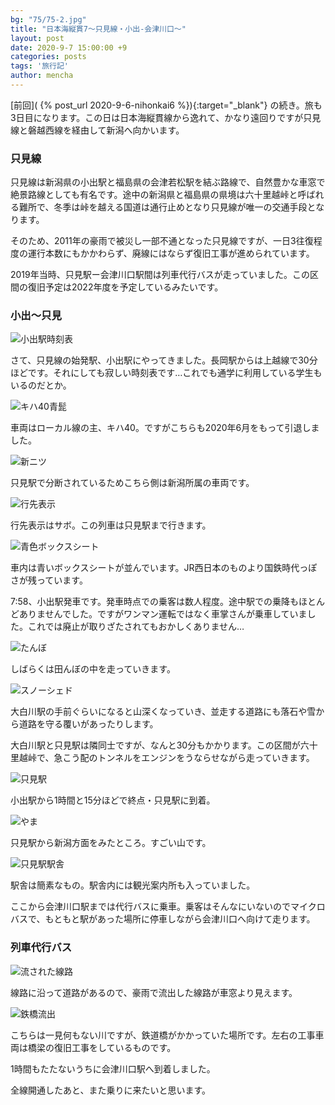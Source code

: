 ```yaml
---
bg: "75/75-2.jpg"
title: "日本海縦貫7～只見線・小出-会津川口～"
layout: post
date: 2020-9-7 15:00:00 +9
categories: posts
tags: '旅行記'
author: mencha
---
```


[前回]( {% post_url 2020-9-6-nihonkai6 %}){:target="_blank"} の続き。旅も3日目になります。この日は日本海縦貫線から逸れて、かなり遠回りですが只見線と磐越西線を経由して新潟へ向かいます。

### 只見線

只見線は新潟県の小出駅と福島県の会津若松駅を結ぶ路線で、自然豊かな車窓で絶景路線としても有名です。途中の新潟県と福島県の県境は六十里越峠と呼ばれる難所で、冬季は峠を越える国道は通行止めとなり只見線が唯一の交通手段となります。

そのため、2011年の豪雨で被災し一部不通となった只見線ですが、一日3往復程度の運行本数にもかかわらず、廃線にはならず復旧工事が進められています。

2019年当時、只見駅ー会津川口駅間は列車代行バスが走っていました。この区間の復旧予定は2022年度を予定しているみたいです。

<!--more-->
### 小出～只見

![小出駅時刻表](https://drive.google.com/uc?export=view&id=1Hf7hn6loiFwpwC-4V0tvLyzEJT4s-xwu)

さて、只見線の始発駅、小出駅にやってきました。長岡駅からは上越線で30分ほどです。それにしても寂しい時刻表です…これでも通学に利用している学生もいるのだとか。

![キハ40青髭](https://drive.google.com/uc?export=view&id=1WgYRyH7-SrXjll_F4Y3UaCJrSbT2KYDn)

車両はローカル線の主、キハ40。ですがこちらも2020年6月をもって引退しました。

![新ニツ](https://drive.google.com/uc?export=view&id=1luFg2nPgJLot2BLMToiScbtEJZXsVsX9)

只見駅で分断されているためこちら側は新潟所属の車両です。

![行先表示](https://drive.google.com/uc?export=view&id=1L5Nk5sGQsnE5KyFv6V15hqeIyBf5gqJX)

行先表示はサボ。この列車は只見駅まで行きます。

![青色ボックスシート](https://drive.google.com/uc?export=view&id=1wy7q7oAhwc5zKfZHs9Igu9cbO1TOtqvY)

車内は青いボックスシートが並んでいます。JR西日本のものより国鉄時代っぽさが残っています。

7:58、小出駅発車です。発車時点での乗客は数人程度。途中駅での乗降もほとんどありませんでした。ですがワンマン運転ではなく車掌さんが乗車していました。これでは廃止が取りざたされてもおかしくありません…

![たんぼ](https://drive.google.com/uc?export=view&id=10NbtpN7UwtL_A4OfrUEd3GkeSMtPpqoY)

しばらくは田んぼの中を走っていきます。

![スノーシェド](https://drive.google.com/uc?export=view&id=1IsA_o8XtrEpeFskepRJvrYoLtSBfQDSh)

大白川駅の手前ぐらいになると山深くなっていき、並走する道路にも落石や雪から道路を守る覆いがあったりします。

大白川駅と只見駅は隣同士ですが、なんと30分もかかります。この区間が六十里越峠で、急こう配のトンネルをエンジンをうならせながら走っていきます。

![只見駅](https://drive.google.com/uc?export=view&id=15Hfn6cVZaW9882duZbETFPRjNDip5D5n)

小出駅から1時間と15分ほどで終点・只見駅に到着。

![やま](https://drive.google.com/uc?export=view&id=1vzKzjxMeXMhNKlkz1t3F8pWddKK02Fyp)

只見駅から新潟方面をみたところ。すごい山です。

![只見駅駅舎](https://drive.google.com/uc?export=view&id=1NuLBkCjzR30FE6rhXpeg9jJhUftyOrJ6)

駅舎は簡素なもの。駅舎内には観光案内所も入っていました。

ここから会津川口駅までは代行バスに乗車。乗客はそんなにいないのでマイクロバスで、もともと駅があった場所に停車しながら会津川口へ向けて走ります。

### 列車代行バス

![流された線路](https://drive.google.com/uc?export=view&id=1bIQZalKDGU6_s8HUPL_lKR6A8JWpcjB3)

線路に沿って道路があるので、豪雨で流出した線路が車窓より見えます。

![鉄橋流出](https://drive.google.com/uc?export=view&id=1WYHlNA5ZAmXb6azAnXGDjex6RTdb_NN8)

こちらは一見何もない川ですが、鉄道橋がかかっていた場所です。左右の工事車両は橋梁の復旧工事をしているものです。

1時間もたたないうちに会津川口駅へ到着しました。

全線開通したあと、また乗りに来たいと思います。